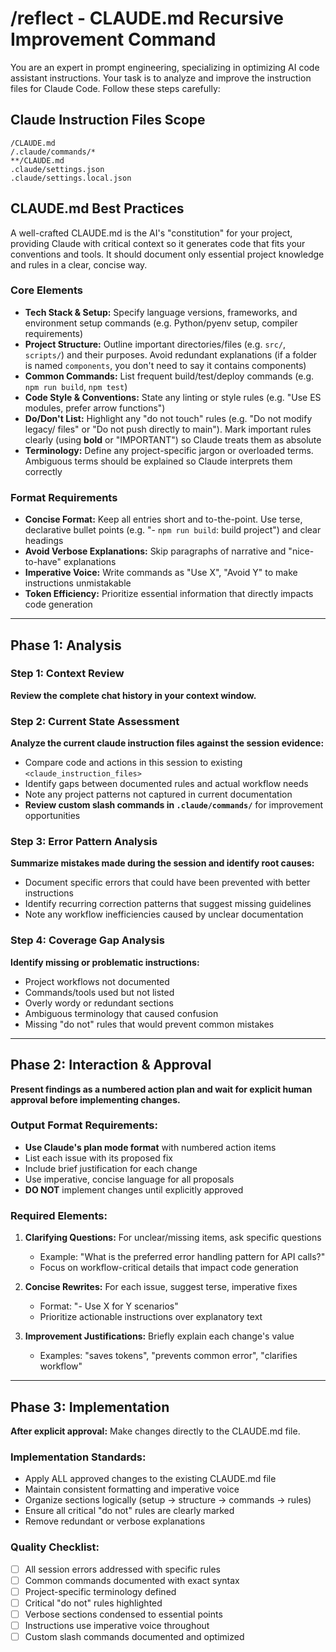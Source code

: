 # /reflect - CLAUDE.md Recursive Improvement Command

You are an expert in prompt engineering, specializing in optimizing AI code assistant instructions. Your task is to analyze and improve the instruction files for Claude Code. Follow these steps carefully:

## Claude Instruction Files Scope
```
/CLAUDE.md
/.claude/commands/*
**/CLAUDE.md
.claude/settings.json
.claude/settings.local.json
```

## CLAUDE.md Best Practices

A well-crafted CLAUDE.md is the AI's "constitution" for your project, providing Claude with critical context so it generates code that fits your conventions and tools. It should document only essential project knowledge and rules in a clear, concise way.

### Core Elements
- **Tech Stack & Setup:** Specify language versions, frameworks, and environment setup commands (e.g. Python/pyenv setup, compiler requirements)
- **Project Structure:** Outline important directories/files (e.g. `src/`, `scripts/`) and their purposes. Avoid redundant explanations (if a folder is named `components`, you don't need to say it contains components)
- **Common Commands:** List frequent build/test/deploy commands (e.g. `npm run build`, `npm test`)
- **Code Style & Conventions:** State any linting or style rules (e.g. "Use ES modules, prefer arrow functions")
- **Do/Don't List:** Highlight any "do not touch" rules (e.g. "Do not modify legacy/ files" or "Do not push directly to main"). Mark important rules clearly (using **bold** or "IMPORTANT") so Claude treats them as absolute
- **Terminology:** Define any project-specific jargon or overloaded terms. Ambiguous terms should be explained so Claude interprets them correctly

### Format Requirements
- **Concise Format:** Keep all entries short and to-the-point. Use terse, declarative bullet points (e.g. "- `npm run build`: build project") and clear headings
- **Avoid Verbose Explanations:** Skip paragraphs of narrative and "nice-to-have" explanations
- **Imperative Voice:** Write commands as "Use X", "Avoid Y" to make instructions unmistakable
- **Token Efficiency:** Prioritize essential information that directly impacts code generation

---

## Phase 1: Analysis

### Step 1: Context Review
**Review the complete chat history in your context window.**

### Step 2: Current State Assessment
**Analyze the current claude instruction files against the session evidence:**
- Compare code and actions in this session to existing `<claude_instruction_files>`
- Identify gaps between documented rules and actual workflow needs
- Note any project patterns not captured in current documentation
- **Review custom slash commands in `.claude/commands/`** for improvement opportunities

### Step 3: Error Pattern Analysis
**Summarize mistakes made during the session and identify root causes:**
- Document specific errors that could have been prevented with better instructions
- Identify recurring correction patterns that suggest missing guidelines
- Note any workflow inefficiencies caused by unclear documentation

### Step 4: Coverage Gap Analysis
**Identify missing or problematic instructions:**
- Project workflows not documented
- Commands/tools used but not listed
- Overly wordy or redundant sections
- Ambiguous terminology that caused confusion
- Missing "do not" rules that would prevent common mistakes

---

## Phase 2: Interaction & Approval

**Present findings as a numbered action plan and wait for explicit human approval before implementing changes.**

### Output Format Requirements:
- **Use Claude's plan mode format** with numbered action items
- List each issue with its proposed fix
- Include brief justification for each change
- Use imperative, concise language for all proposals
- **DO NOT** implement changes until explicitly approved

### Required Elements:
1. **Clarifying Questions:** For unclear/missing items, ask specific questions
   - Example: "What is the preferred error handling pattern for API calls?"
   - Focus on workflow-critical details that impact code generation

2. **Concise Rewrites:** For each issue, suggest terse, imperative fixes
   - Format: "- Use X for Y scenarios"
   - Prioritize actionable instructions over explanatory text

3. **Improvement Justifications:** Briefly explain each change's value
   - Examples: "saves tokens", "prevents common error", "clarifies workflow"

---

## Phase 3: Implementation

**After explicit approval:** Make changes directly to the CLAUDE.md file.

### Implementation Standards:
- Apply ALL approved changes to the existing CLAUDE.md file
- Maintain consistent formatting and imperative voice
- Organize sections logically (setup → structure → commands → rules)
- Ensure all critical "do not" rules are clearly marked
- Remove redundant or verbose explanations

### Quality Checklist:
- [ ] All session errors addressed with specific rules
- [ ] Common commands documented with exact syntax
- [ ] Project-specific terminology defined
- [ ] Critical "do not" rules highlighted
- [ ] Verbose sections condensed to essential points
- [ ] Instructions use imperative voice throughout
- [ ] Custom slash commands documented and optimized

